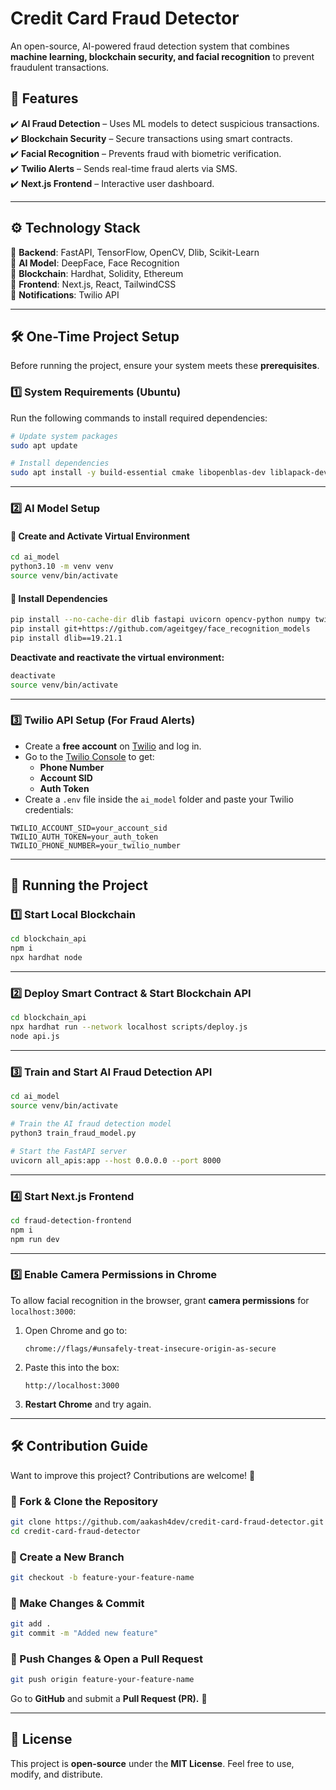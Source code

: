# **Credit Card Fraud Detector**  
An open-source, AI-powered fraud detection system that combines **machine learning, blockchain security, and facial recognition** to prevent fraudulent transactions.

## **📌 Features**
✔️ **AI Fraud Detection** – Uses ML models to detect suspicious transactions.  
✔️ **Blockchain Security** – Secure transactions using smart contracts.  
✔️ **Facial Recognition** – Prevents fraud with biometric verification.  
✔️ **Twilio Alerts** – Sends real-time fraud alerts via SMS.  
✔️ **Next.js Frontend** – Interactive user dashboard.  

---

## **⚙️ Technology Stack**
🔹 **Backend**: FastAPI, TensorFlow, OpenCV, Dlib, Scikit-Learn  
🔹 **AI Model**: DeepFace, Face Recognition  
🔹 **Blockchain**: Hardhat, Solidity, Ethereum  
🔹 **Frontend**: Next.js, React, TailwindCSS  
🔹 **Notifications**: Twilio API  

---

## **🛠️ One-Time Project Setup**
Before running the project, ensure your system meets these **prerequisites**.

### **1️⃣ System Requirements (Ubuntu)**
Run the following commands to install required dependencies:  
```sh
# Update system packages
sudo apt update

# Install dependencies
sudo apt install -y build-essential cmake libopenblas-dev liblapack-dev libx11-dev libgtk-3-dev python3.10
```

---

### **2️⃣ AI Model Setup**
#### **🔹 Create and Activate Virtual Environment**
```sh
cd ai_model
python3.10 -m venv venv
source venv/bin/activate
```

#### **🔹 Install Dependencies**
```sh
pip install --no-cache-dir dlib fastapi uvicorn opencv-python numpy twilio joblib pandas pillow scikit-learn python-dotenv deepface tensorflow-cpu tf-keras python-multipart
pip install git+https://github.com/ageitgey/face_recognition_models
pip install dlib==19.21.1
```

**Deactivate and reactivate the virtual environment:**
```sh
deactivate
source venv/bin/activate
```

---

### **3️⃣ Twilio API Setup (For Fraud Alerts)**
- Create a **free account** on [Twilio](https://twilio.com/) and log in.  
- Go to the [Twilio Console](https://console.twilio.com/) to get:  
  - **Phone Number**  
  - **Account SID**  
  - **Auth Token**  
- Create a `.env` file inside the `ai_model` folder and paste your Twilio credentials:
```env
TWILIO_ACCOUNT_SID=your_account_sid
TWILIO_AUTH_TOKEN=your_auth_token
TWILIO_PHONE_NUMBER=your_twilio_number
```

---

## **🚀 Running the Project**

### **1️⃣ Start Local Blockchain**
```sh
cd blockchain_api
npm i 
npx hardhat node
```

---

### **2️⃣ Deploy Smart Contract & Start Blockchain API**
```sh
cd blockchain_api
npx hardhat run --network localhost scripts/deploy.js
node api.js
```

---

### **3️⃣ Train and Start AI Fraud Detection API**
```sh
cd ai_model
source venv/bin/activate

# Train the AI fraud detection model
python3 train_fraud_model.py

# Start the FastAPI server
uvicorn all_apis:app --host 0.0.0.0 --port 8000
```

---

### **4️⃣ Start Next.js Frontend**
```sh
cd fraud-detection-frontend
npm i
npm run dev
```

---

### **5️⃣ Enable Camera Permissions in Chrome**
To allow facial recognition in the browser, grant **camera permissions** for `localhost:3000`:

1. Open Chrome and go to:  
   ```
   chrome://flags/#unsafely-treat-insecure-origin-as-secure
   ```
2. Paste this into the box:  
   ```
   http://localhost:3000
   ```
3. **Restart Chrome** and try again.

---

## **🛠️ Contribution Guide**
Want to improve this project? Contributions are welcome! 🎉  

### **🔹 Fork & Clone the Repository**
```sh
git clone https://github.com/aakash4dev/credit-card-fraud-detector.git
cd credit-card-fraud-detector
```

### **🔹 Create a New Branch**
```sh
git checkout -b feature-your-feature-name
```

### **🔹 Make Changes & Commit**
```sh
git add .
git commit -m "Added new feature"
```

### **🔹 Push Changes & Open a Pull Request**
```sh
git push origin feature-your-feature-name
```
Go to **GitHub** and submit a **Pull Request (PR).** 🚀

---

## **📜 License**
This project is **open-source** under the **MIT License**. Feel free to use, modify, and distribute.
